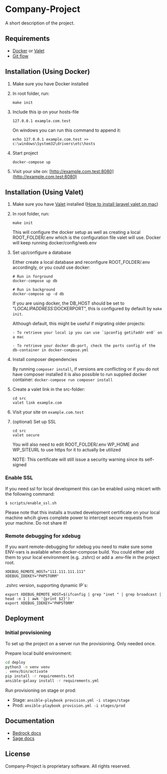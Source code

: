 # Company-Project

A short description of the project.

## Requirements

* [Docker](https://www.docker.com/) or [Valet](https://laravel.com/docs/8.x/valet)
* [Git flow](https://github.com/petervanderdoes/gitflow-avh)

## Installation (Using Docker)

1. Make sure you have Docker installed
2. In root folder, run:
    ```
    make init
    ```
    
2. Include this ip on your hosts-file

    ```
    127.0.0.1 example.com.test
    ```

    On windows you can run this command to append it:

    ```
    echo 127.0.0.1 example.com.test >> c:\windows\System32\drivers\etc\hosts
    ```

3. Start project

    ```
    docker-compose up
    ```

5. Visit your site on: [http://example.com.test:8080](http://example.com.test:8080)

## Installation (Using Valet)

1. Make sure you have [Valet](https://laravel.com/docs/8.x/valet) installed ([How to install laravel valet on mac](https://medium.com/modulr/how-to-install-laravel-valet-on-mac-f061ce2d095e))

2. In root folder, run:
    ```
    make init
    ```

    This will configure the docker setup as well as creating a local ROOT_FOLDER/.env which is the configuration file valet will use. Docker will keep running docker/config/web.env

3. Set up/configure a database

   Either create a local database and reconfigure ROOT_FOLDER/.env accordingly, or you could use docker:
   ```
   # Run in forground
   docker-compose up db

   # Run in background
   docker-compose up -d db
   ```

   If you are using docker, the DB_HOST should be set to "$LOCALIPADDRESS:$DOCKERPORT", this is configured by default by `make init`.

   Although default, this might be useful if migrating older projects:

       - To retrieve your local ip you can use `ipconfig getifaddr en0` on a mac

       - To retrieve your docker db-port, check the ports config of the db-container in docker-compose.yml

4. Install composer dependencies

   By running `composer install`, if versions are conflicting or if you do not have composer installed
   it is also possible to run supplied docker container: `docker-compose run composer install`

5. Create a valet link in the src-folder:
   ```
   cd src
   valet link example.com
   ```

6. Visit your site on `example.com.test`

7. (optional) Set up SSL
   ```
   cd src
   valet secure
   ```
   You will also need to edit ROOT_FOLDER/.env WP_HOME and WP_SITEURL to use https for it to actually be utilized

   NOTE: This certificate will still issue a security warning since its self-signed

### Enable SSL 

If you need ssl for local development this can be enabled using mkcert with the following command: 

```
$ scripts/enable_ssl.sh
```

Please note that this installs a trusted development certificate on your local machine whcih gives complete power 
to intercept secure requests from your machine. Do not share it!


### Remote debugging for xdebug

If you want remote-debugging for xdebug you need to make sure some ENV-vars is available 
when docker-compose build.
You could either add them to your local environment (e.g. .zshrc) or add a .env-file in the 
project root.
```
XDEBUG_REMOTE_HOST="111.111.111.111"
XDEBUG_IDEKEY="PHPSTORM"
```

.zshrc version, supporting dynamic IP´s:
```
export XDEBUG_REMOTE_HOST=$(ifconfig | grep "inet " | grep broadcast | head -n 1 | awk '{print $2}')
export XDEBUG_IDEKEY="PHPSTORM"
```

## Deployment

### Initial provisioning
To set up the project on a server run the provisioning. Only needed once. 

Prepare local build environment:
```bash
cd deploy
python3 -m venv venv
. venv/bin/activate
pip install -r requirements.txt
ansible-galaxy install -r requirements.yml
```
Run provisioning on stage or prod:
- Stage: `ansible-playbook provision.yml -i stages/stage`
- Prod: `ansible-playbook provision.yml -i stages/prod`

## Documentation

* [Bedrock docs](https://roots.io/bedrock/docs/)
* [Sage docs](https://roots.io/sage/docs/)

## License


Company-Project is proprietary software. All rights reserved.

